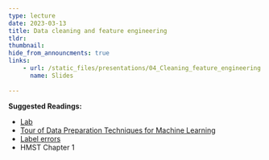 ```yaml
---
type: lecture
date: 2023-03-13
title: Data cleaning and feature engineering
tldr: 
thumbnail: 
hide_from_announcments: true
links: 
    - url: /static_files/presentations/04_Cleaning_feature_engineering.pdf
      name: Slides
      
---
```

**Suggested Readings:**
- [Lab](https://github.com/phonchi/nsysu-math608/blob/master/static_files/presentations/04_Clean_feature_engineering.ipynb)
- [Tour of Data Preparation Techniques for Machine Learning](https://machinelearningmastery.com/data-preparation-techniques-for-machine-learning/)
- [Label errors](https://dcai.csail.mit.edu/lectures/label-errors/)
- HMST Chapter 1
